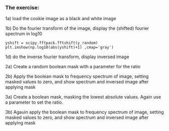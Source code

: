 ### The exercise: 

1a) load the cookie image as a black and white image

1b) Do the fourier transform of the image, display the (shifted) fourier spectrum in log10 

    yshift = scipy.fftpack.fftshift(y_random)
    plt.imshow(np.log10(abs(yshift)+1) ,cmap='gray')
	
1d) do the inverse fourier transform, display inversed image
	
2a) Create a random boolean mask with a parameter for the ratio

2b) Apply the boolean mask to frequency spectrum of image, setting masked values to zero, and show spectrum and inversed image after applying mask
	
3a) Create a boolean mask, masking the lowest absolute values. Again use a parameter to set the ratio. 

3b) Agauin apply the boolean mask to frequency spectrum of image, setting masked values to zero, and show spectrum and inversed image after applying mask